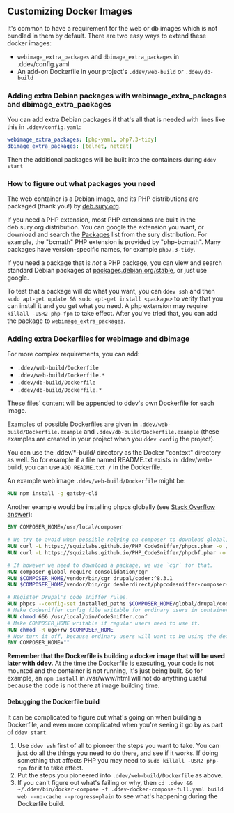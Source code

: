 ## Customizing Docker Images

It's common to have a requirement for the web or db images which is not bundled in them by default. There are two easy ways to extend these docker images:

* `webimage_extra_packages` and `dbimage_extra_packages` in .ddev/config.yaml
* An add-on Dockerfile in your project's `.ddev/web-build` or `.ddev/db-build`

### Adding extra Debian packages with webimage_extra_packages and dbimage_extra_packages

You can add extra Debian packages if that's all that is needed with lines like this in `.ddev/config.yaml`:

```yaml
webimage_extra_packages: [php-yaml, php7.3-tidy]
dbimage_extra_packages: [telnet, netcat]

```

Then the additional packages will be built into the containers during `ddev start`

### How to figure out what packages you need

The web container is a Debian image, and its PHP distributions are packaged (thank you!) by [deb.sury.org](https://deb.sury.org/).

If you need a PHP extension, most PHP extensions are built in the deb.sury.org distribution. You can google the extension you want, or download and search the [Packages](https://packages.sury.org/php/dists/buster/main/binary-amd64/Packages) list from the sury distribution. For example, the "bcmath" PHP extension is provided by "php-bcmath". Many packages have version-specific names, for example `php7.3-tidy`.

If you need a package that is *not* a PHP package, you can view and search standard Debian packages at [packages.debian.org/stable](https://packages.debian.org/stable/), or just use google.

To test that a package will do what you want, you can `ddev ssh` and then `sudo apt-get update && sudo apt-get install <package>` to verify that you can install it and you get what you need. A php extension may require `killall -USR2 php-fpm` to take effect. After you've tried that, you can add the package to `webimage_extra_packages`.

### Adding extra Dockerfiles for webimage and dbimage

For more complex requirements, you can add:

* `.ddev/web-build/Dockerfile`
* `.ddev/web-build/Dockerfile.*`
* `.ddev/db-build/Dockerfile`
* `.ddev/db-build/Dockerfile.*`

These files' content will be appended to ddev's own Dockerfile for each image.

Examples of possible Dockerfiles are given in `.ddev/web-build/Dockerfile.example` and `.ddev/db-build/Dockerfile.example` (these examples are created in your project when you `ddev config` the project).

You can use the .ddev/\*-build/ directory as the Docker "context" directory as well. So for example if a file named README.txt exists in .ddev/web-build, you can use `ADD README.txt /` in the Dockerfile.

An example web image `.ddev/web-build/Dockerfile` might be:

```dockerfile
RUN npm install -g gatsby-cli
```

Another example would be installing phpcs globally (see [Stack Overflow answer](https://stackoverflow.com/questions/61870801/add-global-phpcs-and-drupal-coder-to-ddev-in-custom-dockerfile/61870802#61870802)):

```dockerfile
ENV COMPOSER_HOME=/usr/local/composer

# We try to avoid when possible relying on composer to download global, so in PHPCS case we can use the phar.
RUN curl -L https://squizlabs.github.io/PHP_CodeSniffer/phpcs.phar -o /usr/local/bin/phpcs && chmod +x /usr/local/bin/phpcs
RUN curl -L https://squizlabs.github.io/PHP_CodeSniffer/phpcbf.phar -o /usr/local/bin/phpcbf && chmod +x /usr/local/bin/phpcbf

# If however we need to download a package, we use `cgr` for that.
RUN composer global require consolidation/cgr
RUN $COMPOSER_HOME/vendor/bin/cgr drupal/coder:^8.3.1
RUN $COMPOSER_HOME/vendor/bin/cgr dealerdirect/phpcodesniffer-composer-installer

# Register Drupal's code sniffer rules.
RUN phpcs --config-set installed_paths $COMPOSER_HOME/global/drupal/coder/vendor/drupal/coder/coder_sniffer --verbose
# Make Codesniffer config file writable for ordinary users in container.
RUN chmod 666 /usr/local/bin/CodeSniffer.conf
# Make COMPOSER_HOME writable if regular users need to use it.
RUN chmod -R ugo+rw $COMPOSER_HOME
# Now turn it off, because ordinary users will want to be using the default
ENV COMPOSER_HOME=""
```

**Remember that the Dockerfile is building a docker image that will be used later with ddev.** At the time the Dockerfile is executing, your code is not mounted and the container is not running, it's just being built. So for example, an `npm install` in /var/www/html will not do anything useful because the code is not there at image building time.

#### Debugging the Dockerfile build

It can be complicated to figure out what's going on when building a Dockerfile, and even more complicated when you're seeing it go by as part of `ddev start`.

1. Use `ddev ssh` first of all to pioneer the steps you want to take. You can just do all the things you need to do there, and see if it works. If doing something that affects PHP you may need to `sudo killall -USR2 php-fpm` for it to take effect.
2. Put the steps you pioneered into `.ddev/web-build/Dockerfile` as above.
3. If you can't figure out what's failing or why, then `cd .ddev && ~/.ddev/bin/docker-compose -f .ddev-docker-compose-full.yaml build web --no-cache --progress=plain` to see what's happening during the Dockerfile build.
